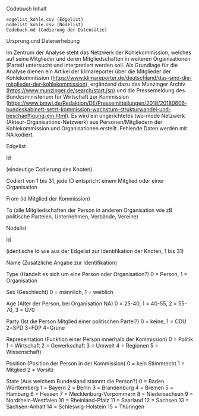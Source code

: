 Codebuch 
Inhalt

    edgelist_kohle.csv (Edgelist)
    nodelist_kohle.csv (Nodelist)
    Codebuch.md (Codierung der Datensätze)

Ursprung und Datenerhebung

Im Zentrum der Analyse steht das Netzwerk der Kohlekommission, welches auf seine Mitglieder und deren Mitgliedschaften in weiteren Organisationen (Partei) untersucht und interpretiert werden soll. Als Grundlage für die Analyse dienen ein Artikel der klimareporter über die Mitglieder der Kohlekommission (https://www.klimareporter.de/deutschland/das-sind-die-mitglieder-der-kohlekommission), ergänzend dazu das Munzinger Archiv (https://www.munzinger.de/search/start.jsp) und die Pressemeldung des Bundesministerium für Wirtschaft zur Kommission (https://www.bmwi.de/Redaktion/DE/Pressemitteilungen/2018/20180606-bundeskabinett-setzt-kommission-wachstum-strukturwandel-und-beschaeftigung-ein.html).
Es wird ein ungerichtetes two-mode Netzwerk (Akteur-Organisations-Netzwerk) aus Personen/Mitgliedern der Kohlekommission und Organisationen erstellt. Fehlende Daten werden mit NA kodiert.

Edgelist

Id 

(eindeutige Codierung des Knoten)

Codiert von 1 bis 31, jede ID entspricht einem Mitglied oder einer Organisation

From (id Mitglied der Kommission)

To (alle Mitgliedschaften der Person in anderen Organisation wie zB politische Parteien, Unternehmen, Verbände, Vereine)

Nodelist

Id

(identische Id wie aus der Edgelist zur Identifikation der Knoten, 1 bis 31)

Name (Zusätzliche Angabe zur Identifikation)

Type (Handelt es sich um eine Person oder Organisation?)
0 = Person, 
1 = Organisation

Sex (Geschlecht)
0 = männlich, 
1 = weiblich

Age (Alter der Person, bei Organisation NA)
0 = 25-40,
1 = 40-55, 
2 = 55-70, 
3 = Ü70

Party (Ist die Person Mitglied einer politischen Partei?)
0 = keine,
1 = CDU
2=SPD
3=FDP
4=Grüne

Representation (Funktion einer Person innerhalb der Kommission)
0 = Politik
1 = Wirtschaft 
2 = Gewerkschaft
3 = Umwelt 
4 = Regionen
5 = Wissenschaft)

Position (Position der Person in der Kommission)
0 = kein Stimmrecht 
1 = Mitglied
2 = Vorsitz

State (Aus welchem Bundesland stammt die Person?)
0 = Baden Württemberg
1 = Bayern
2 = Berlin
3 = Brandenburg
4 = Bremen
5 = Hamburg
6 = Hessen
7 = Mecklenburg-Vorpommern
8 = Niedersachsen
9 = Nordrhein-Westfalen
10 = Rheinland-Pfalz
11 = Saarland
12 = Sachsen
13 = Sachsen-Anhalt
14 = Schleswig-Holstein
15 = Thüringen



